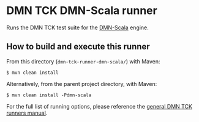 # DMN TCK DMN-Scala runner

Runs the DMN TCK test suite for the [DMN-Scala](https://github.com/camunda-community-hub/dmn-scala) engine.

## How to build and execute this runner

From this directory (`dmn-tck-runner-dmn-scala/`) with Maven:

```
$ mvn clean install
```

Alternatively, from the parent project directory, with Maven:

```
$ mvn clean install -Pdmn-scala
```

For the full list of running options, please reference the [general DMN TCK runners manual](https://github.com/dmn-tck/tck/tree/master/runners#how-to-buildexecute-test-for-a-vendors-engine).
